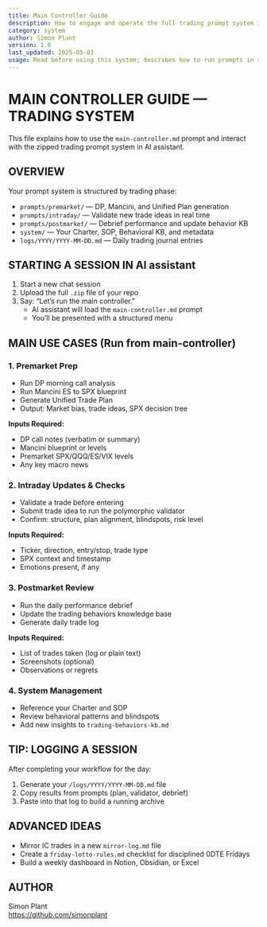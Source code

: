 ```yaml
---
title: Main Controller Guide
description: How to engage and operate the full trading prompt system in AI assistant using the main-controller prompt
category: system
author: Simon Plant
version: 1.0
last_updated: 2025-05-03
usage: Read before using this system; describes how to run prompts in sequence with the zipped repo
---
```


# MAIN CONTROLLER GUIDE — TRADING SYSTEM

This file explains how to use the `main-controller.md` prompt and interact with the zipped trading prompt system in AI assistant.

## OVERVIEW

Your prompt system is structured by trading phase:

- `prompts/premarket/` — DP, Mancini, and Unified Plan generation
- `prompts/intraday/` — Validate new trade ideas in real time
- `prompts/postmarket/` — Debrief performance and update behavior KB
- `system/` — Your Charter, SOP, Behavioral KB, and metadata
- `logs/YYYY/YYYY-MM-DD.md` — Daily trading journal entries

## STARTING A SESSION IN AI assistant

1. Start a new chat session  
2. Upload the full `.zip` file of your repo  
3. Say: “Let’s run the main controller.”  
   - AI assistant will load the `main-controller.md` prompt  
   - You’ll be presented with a structured menu

## MAIN USE CASES (Run from main-controller)

### 1. Premarket Prep
- Run DP morning call analysis
- Run Mancini ES to SPX blueprint
- Generate Unified Trade Plan
- Output: Market bias, trade ideas, SPX decision tree

**Inputs Required:**
- DP call notes (verbatim or summary)
- Mancini blueprint or levels
- Premarket SPX/QQQ/ES/VIX levels
- Any key macro news

### 2. Intraday Updates & Checks
- Validate a trade before entering
- Submit trade idea to run the polymorphic validator
- Confirm: structure, plan alignment, blindspots, risk level

**Inputs Required:**
- Ticker, direction, entry/stop, trade type
- SPX context and timestamp
- Emotions present, if any

### 3. Postmarket Review
- Run the daily performance debrief
- Update the trading behaviors knowledge base
- Generate daily trade log

**Inputs Required:**
- List of trades taken (log or plain text)
- Screenshots (optional)
- Observations or regrets

### 4. System Management
- Reference your Charter and SOP
- Review behavioral patterns and blindspots
- Add new insights to `trading-behaviors-kb.md`

## TIP: LOGGING A SESSION

After completing your workflow for the day:
1. Generate your `/logs/YYYY/YYYY-MM-DD.md` file
2. Copy results from prompts (plan, validator, debrief)
3. Paste into that log to build a running archive

## ADVANCED IDEAS

- Mirror IC trades in a new `mirror-log.md` file
- Create a `friday-lotto-rules.md` checklist for disciplined 0DTE Fridays
- Build a weekly dashboard in Notion, Obsidian, or Excel

## AUTHOR

Simon Plant  
https://github.com/simonplant